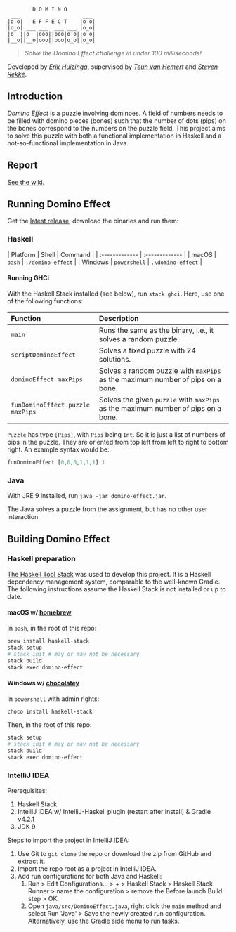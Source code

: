 ```
        D O M I N O
 ___                    ___
|o o|   E F F E C T    |o o|
|o_o| ___ ___  ___ ___ |o_o|
|o  ||o  |ooo||ooo|o o||o o|
|__o||__o|ooo||ooo|o_o||o_o|
```

> *Solve the Domino Effect challenge in under 100 milliseconds!*


Developed by [*Erik Huizinga*](https://github.com/erikhuizinga), supervised by [*Teun van Hemert*](https://github.com/teunvanhemert) and [*Steven Rekké*](https://github.com/srekke).

## Introduction

*Domino Effect* is a puzzle involving dominoes.
A field of numbers needs to be filled with domino pieces (bones) such that the number of dots (pips) on the bones correspond to the numbers on the puzzle field.
This project aims to solve this puzzle with both a functional implementation in Haskell and a not-so-functional implementation in Java.

## Report

[See the wiki.](https://www.github.com/erikhuizinga/domino-effect/wiki/Report)

## Running Domino Effect

Get the [latest release](https://github.com/erikhuizinga/domino-effect/releases/latest), download the binaries and run them:

### Haskell

| Platform | Shell | Command |
| :------------- | :------------- |
| macOS | `bash` | `./domino-effect` |
| Windows | `powershell` | `.\domino-effect` |

#### Running GHCi

With the Haskell Stack installed (see below), run `stack ghci`. Here, use one of the following functions:

| Function | Description |
| :------------- | :------------- |
| `main` | Runs the same as the binary, i.e., it solves a random puzzle. |
| `scriptDominoEffect` | Solves a fixed puzzle with 24 solutions. |
| `dominoEffect maxPips` | Solves a random puzzle with `maxPips` as the maximum number of pips on a bone. |
| `funDominoEffect puzzle maxPips` | Solves the given `puzzle` with `maxPips` as the maximum number of pips on a bone. |

`Puzzle` has type `[Pips]`, with `Pips` being `Int`. So it is just a list of numbers of pips in the puzzle. They are oriented from top left from left to right to bottom right. An example syntax would be:

```haskell
funDominoEffect [0,0,0,1,1,1] 1
```

### Java

With JRE 9 installed, run `java -jar domino-effect.jar`.

The Java solves a puzzle from the assignment, but has no other user interaction.

## Building Domino Effect

### Haskell preparation

[The Haskell Tool Stack](https://haskellstack.org) was used to develop this project. It is a Haskell dependency management system, comparable to the well-known Gradle. The following instructions assume the Haskell Stack is not installed or up to date.

#### macOS w/ [homebrew](https://brew.sh)

In `bash`, in the root of this repo:

```bash
brew install haskell-stack
stack setup
# stack init # may or may not be necessary
stack build
stack exec domino-effect
```

#### Windows w/ [chocolatey](https://chocolatey.org/)

In `powershell` with admin rights:

```powershell
choco install haskell-stack
```

Then, in the root of this repo:

```powershell
stack setup
# stack init # may or may not be necessary
stack build
stack exec domino-effect
```

### IntelliJ IDEA

Prerequisites:

1. Haskell Stack
1. IntelliJ IDEA w/ IntelliJ-Haskell plugin (restart after install) & Gradle v4.2.1
1. JDK 9

Steps to import the project in IntelliJ IDEA:

1. Use Git to `git clone` the repo or download the zip from GitHub and extract it.
1. Import the repo root as a project in IntelliJ IDEA.
1. Add run configurations for both Java and Haskell:
   1. Run > Edit Configurations... > + > Haskell Stack > Haskell Stack Runner > name the configuration > remove the Before launch Build step > OK.
   1. Open `java/src/DominoEffect.java`, right click the `main` method and select Run 'Java' > Save the newly created run configuration. Alternatively, use the Gradle side menu to run tasks.
